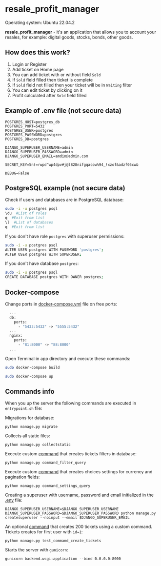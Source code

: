 # resale_profit_manager
Operating system: Ubuntu 22.04.2

**resale_profit_manager** - it's an application that allows you to account your resales, for example: digital goods, stocks, bonds, other goods.
## How does this work?
1. Login or Register
2. Add ticket on Home page
3. You can add ticket with or without field `Sold`
4. If `Sold` field filled then ticket is complete
5. If `Sold` field not filled then your ticket will be in `Waiting` filter
6. You can edit ticket by clicking on it
7. Profit calculated after `Sold` field filled
## Example of .env file (not secure data)
```env
POSTGRES_HOST=postgres_db
POSTGRES_PORT=5432
POSTGRES_USER=postgres
POSTGRES_PASSWORD=postgres
POSTGRES_DB=postgres

DJANGO_SUPERUSER_USERNAME=admin
DJANGO_SUPERUSER_PASSWORD=admin
DJANGO_SUPERUSER_EMAIL=amdin@admin.com

SECRET_KEY=5n(=rwpd^wp4dpv#j@l828nifgqacow%94_!xzof&adzf05cw&

DEBUG=False
```
## PostgreSQL example (not secure data)
Check if users and databases are in PostgreSQL database:
```bash
sudo -i -u postgres psql
\du  #List of roles
q  #Exit from list
\l  #List of databases
q  #Exit from list
```
If you don't have role `postgres` with superuser permissions:
```bash
sudo -i -u postgres psql
ALTER USER postgres WITH PASSWORD 'postgres';
ALTER USER postgres WITH SUPERUSER;
```
If you don't have database `postgres`:
```bash
sudo -i -u postgres psql
CREATE DATABASE postgres WITH OWNER postgres;
```
## Docker-compose
Change ports in [docker-compose.yml](https://github.com/Koljisae/resale_profit_manager/blob/main/docker-compose.yml) file on free ports:
```dockerfile
  ...
  db:
    ports:
      - "5433:5432" -> "5555:5432"
  ...
  nginx:
    ports:
      - "81:8000" -> "88:8000"
  ...
```
Open Terminal in app directory and execute these commands:
```bash
sudo docker-compose build
```
```bash
sudo docker-compose up
```
## Commands info
When you up the server the following commands are executed in `entrypoint.sh` file:

Migrations for database:

```python manage.py migrate```

Collects all static files:

```python manage.py collectstatic```

Execute custom [command](https://github.com/Koljisae/resale_profit_manager/blob/main/backend/accounting/management/commands/command_filter_query.py) that creates tickets filters in database:

```python manage.py command_filter_query```

Execute custom [command](https://github.com/Koljisae/resale_profit_manager/blob/main/backend/user/management/commands/command_settings_query.py) that creates choices settings for currency and pagination fields:

```python manage.py command_settings_query```

Creating a superuser with username, password and email initialized in the [.env](https://github.com/Koljisae/resale_profit_manager/blob/main/.env) file:
```
DJANGO_SUPERUSER_USERNAME=$DJANGO_SUPERUSER_USERNAME DJANGO_SUPERUSER_PASSWORD=$DJANGO_SUPERUSER_PASSWORD python manage.py createsuperuser --noinput --email $DJANGO_SUPERUSER_EMAIL
```

An optional [command](https://github.com/Koljisae/resale_profit_manager/blob/main/backend/user/management/commands/test_command_create_tickets.py) that creates 200 tickets using a custom command. Tickets creates for first user with `id=1`:

```python manage.py test_command_create_tickets```

Starts the server with `gunicorn`:

```gunicorn backend.wsgi:application --bind 0.0.0.0:8000```
